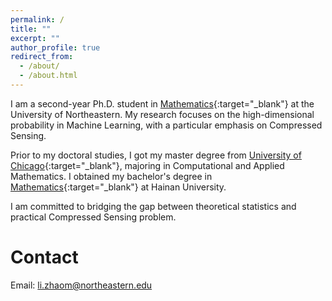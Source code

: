 ```yaml
---
permalink: /
title: ""
excerpt: ""
author_profile: true
redirect_from: 
  - /about/
  - /about.html
---
```


I am a second-year Ph.D. student in [Mathematics](https://cos.northeastern.edu/mathematics/){:target="_blank"} at the University of Northeastern. My research focuses on the high-dimensional probability in Machine Learning, with a particular emphasis on Compressed Sensing. 

Prior to my doctoral studies, I got my master degree from [University of Chicago](https://cam.uchicago.edu/){:target="_blank"}, majoring in Computational and Applied Mathematics. I obtained my bachelor's degree in [Mathematics](https://sms.hainanu.edu.cn/){:target="_blank"} at Hainan University.

I am committed to bridging the gap between theoretical statistics and practical Compressed Sensing problem.

Contact
=====
Email: <li.zhaom@northeastern.edu>


